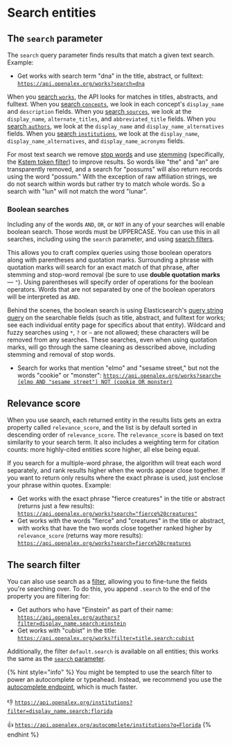 # Search entities

## The `search` parameter

The `search` query parameter finds results that match a given text search. Example:

* Get works with search term "dna" in the title, abstract, or fulltext:\
  [`https://api.openalex.org/works?search=dna`](https://api.openalex.org/works?search=dna)

When you [search `works`](../../api-entities/works/search-works.md), the API looks for matches in titles, abstracts, and fulltext. When you [search `concepts`](../../api-entities/concepts-1/search-concepts.md), we look in each concept's `display_name` and `description` fields. When you [search `sources`](../../api-entities/sources/search-sources.md), we look at the `display_name`_,_ `alternate_titles`, and `abbreviated_title` fields. When you [search `authors`](../../api-entities/authors/search-authors.md), we look at the `display_name` and `display_name_alternatives` fields. When you [search `institutions`](../../api-entities/institutions/search-institutions.md), we look at the `display_name`, `display_name_alternatives`, and `display_name_acronyms` fields.

For most text search we remove [stop words](https://www.elastic.co/guide/en/elasticsearch/reference/current/analysis-stop-tokenfilter.html) and use [stemming](https://en.wikipedia.org/wiki/Stemming) (specifically, the [Kstem token filter](https://www.elastic.co/guide/en/elasticsearch/reference/current/analysis-kstem-tokenfilter.html)) to improve results. So words like "the" and "an" are transparently removed, and a search for "possums" will also return records using the word "possum." With the exception of raw affiliation strings, we do not search within words but rather try to match whole words. So a search with "lun" will not match the word "lunar".

### Boolean searches

Including any of the words `AND`, `OR`, or `NOT` in any of your searches will enable boolean search. Those words must be UPPERCASE. You can use this in all searches, including using the `search` parameter, and using [search filters](search-entities.md#the-search-filter).

This allows you to craft complex queries using those boolean operators along with parentheses and quotation marks. Surrounding a phrase with quotation marks will search for an exact match of that phrase, after stemming and stop-word removal (be sure to use **double quotation marks** — `"`). Using parentheses will specify order of operations for the boolean operators. Words that are not separated by one of the boolean operators will be interpreted as `AND`.

Behind the scenes, the boolean search is using Elasticsearch's [query string query](https://www.elastic.co/guide/en/elasticsearch/reference/current/query-dsl-query-string-query.html) on the searchable fields (such as title, abstract, and fulltext for works; see each individual entity page for specifics about that entity). Wildcard and fuzzy searches using `*`, `?` or `~` are not allowed; these characters will be removed from any searches. These searches, even when using quotation marks, will go through the same cleaning as desscribed above, including stemming and removal of stop words.

* Search for works that mention "elmo" and "sesame street," but not the words "cookie" or "monster": [`https://api.openalex.org/works?search=(elmo AND "sesame street") NOT (cookie OR monster)`](https://api.openalex.org/works?search=%28elmo%20AND%20%22sesame%20street%22%29%20NOT%20%28cookie%20OR%20monster%29)

## Relevance score

When you use search, each returned entity in the results lists gets an extra property called `relevance_score`, and the list is by default sorted in descending order of `relevance_score`. The `relevance_score` is based on text similarity to your search term. It also includes a weighting term for citation counts: more highly-cited entities score higher, all else being equal.

If you search for a multiple-word phrase, the algorithm will treat each word separately, and rank results higher when the words appear close together. If you want to return only results where the exact phrase is used, just enclose your phrase within quotes. Example:

* Get works with the exact phrase "fierce creatures" in the title or abstract (returns just a few results):\
  [`https://api.openalex.org/works?search="fierce%20creatures"`](https://api.openalex.org/works?search=%22fierce%20creatures%22)
* Get works with the words "fierce" and "creatures" in the title or abstract, with works that have the two words close together ranked higher by `relevance_score` (returns way more results):\
  [`https://api.openalex.org/works?search=fierce%20creatures`](https://api.openalex.org/works?search=fierce%20creatures)

## The search filter

You can also use search as a [filter](filter-entity-lists.md), allowing you to fine-tune the fields you're searching over. To do this, you append `.search` to the end of the property you are filtering for:

* Get authors who have "Einstein" as part of their name:\
  [`https://api.openalex.org/authors?filter=display_name.search:einstein`](https://api.openalex.org/authors?filter=display\_name.search:einstein)
* Get works with "cubist" in the title:\
  [`https://api.openalex.org/works?filter=title.search:cubist`](https://api.openalex.org/works?filter=title.search:cubist)

Additionally, the filter `default.search` is available on all entities; this works the same as the [`search` parameter](search-entities.md#the-search-parameter).

{% hint style="info" %}
You might be tempted to use the search filter to power an autocomplete or typeahead. Instead, we recommend you use the [autocomplete endpoint](autocomplete-entities.md), which is much faster.\
\
👎 [`https://api.openalex.org/institutions?filter=display_name.search:florida`](https://api.openalex.org/institutions?filter=display\_name.search:florida)

👍 [`https://api.openalex.org/autocomplete/institutions?q=Florida`](https://api.openalex.org/autocomplete/institutions?q=Florida)
{% endhint %}
